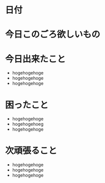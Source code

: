 # 日付

# 今日このごろ欲しいもの

# 今日出来たこと
* hogehogehoge
* hogehogehoge
* hogehogehoge

# 困ったこと
* hogehogehoge
* hogehogehoeg
* hogehogehoge

# 次頑張ること
* hogehogehoge
* hogehogehoge
* hogehogehoge
